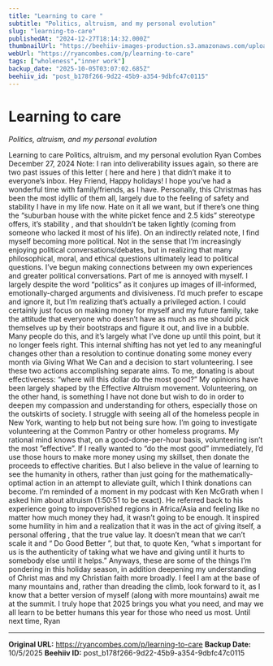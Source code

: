 ```yaml
---
title: "Learning to care "
subtitle: "Politics, altruism, and my personal evolution"
slug: "learning-to-care"
publishedAt: "2024-12-27T18:14:32.000Z"
thumbnailUrl: "https://beehiiv-images-production.s3.amazonaws.com/uploads/asset/file/299e7be6-3554-4fc7-a0ad-8ecb20edd6d4/3F4BC1CE-7FBB-4108-8E44-F91F977BCAB0.jpg?t=1735323245"
webUrl: "https://ryancombes.com/p/learning-to-care"
tags: ["wholeness","inner work"]
backup_date: "2025-10-05T03:07:02.685Z"
beehiiv_id: "post_b178f266-9d22-45b9-a354-9dbfc47c0115"
---
```


# Learning to care 

*Politics, altruism, and my personal evolution*



Learning to care Politics, altruism, and my personal evolution Ryan Combes December 27, 2024 Note: I ran into deliverability issues again, so there are two past issues of this letter ( here and here ) that didn’t make it to everyone’s inbox. Hey Friend, Happy holidays! I hope you’ve had a wonderful time with family/friends, as I have. Personally, this Christmas has been the most idyllic of them all, largely due to the feeling of safety and stability I have in my life now. Hate on it all we want, but if there’s one thing the “suburban house with the white picket fence and 2.5 kids” stereotype offers, it’s stability , and that shouldn’t be taken lightly (coming from someone who lacked it most of his life). On an indirectly related note, I find myself becoming more political. Not in the sense that I’m increasingly enjoying political conversations/debates, but in realizing that many philosophical, moral, and ethical questions ultimately lead to political questions. I’ve begun making connections between my own experiences and greater political conversations. Part of me is annoyed with myself. I largely despite the word “politics” as it conjures up images of ill-informed, emotionally-charged arguments and divisiveness. I’d much prefer to escape and ignore it, but I’m realizing that’s actually a privileged action. I could certainly just focus on making money for myself and my future family, take the attitude that everyone who doesn’t have as much as me should pick themselves up by their bootstraps and figure it out, and live in a bubble. Many people do this, and it’s largely what I’ve done up until this point, but it no longer feels right. This internal shifting has not yet led to any meaningful changes other than a resolution to continue donating some money every month via Giving What We Can and a decision to start volunteering. I see these two actions accomplishing separate aims. To me, donating is about effectiveness: “where will this dollar do the most good?” My opinions have been largely shaped by the Effective Altruism movement. Volunteering, on the other hand, is something I have not done but wish to do in order to deepen my compassion and understanding for others, especially those on the outskirts of society. I struggle with seeing all of the homeless people in New York, wanting to help but not being sure how. I’m going to investigate volunteering at the Common Pantry or other homeless programs. My rational mind knows that, on a good-done-per-hour basis, volunteering isn’t the most ”effective”. If I really wanted to “do the most good” immediately, I’d use those hours to make more money using my skillset, then donate the proceeds to effective charities. But I also believe in the value of learning to see the humanity in others, rather than just going for the mathematically-optimal action in an attempt to alleviate guilt, which I think donations can become. I’m reminded of a moment in my podcast with Ken McGrath when I asked him about altruism (1:50:51 to be exact). He referred back to his experience going to impoverished regions in Africa/Asia and feeling like no matter how much money they had, it wasn’t going to be enough. It inspired some humility in him and a realization that it was in the act of giving itself, a personal offering , that the true value lay. It doesn’t mean that we can’t scale it and “ Do Good Better ”, but that, to quote Ken, “what s important for us is the authenticity of taking what we have and giving until it hurts to somebody else until it helps.” Anyways, these are some of the things I’m pondering in this holiday season, in addition deepening my understanding of Christ mas and my Christian faith more broadly. I feel I am at the base of many mountains and, rather than dreading the climb, look forward to it, as I know that a better version of myself (along with more mountains) await me at the summit. I truly hope that 2025 brings you what you need, and may we all learn to be better humans this year for those who need us most. Until next time, Ryan

---

**Original URL:** https://ryancombes.com/p/learning-to-care
**Backup Date:** 10/5/2025
**Beehiiv ID:** post_b178f266-9d22-45b9-a354-9dbfc47c0115
